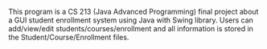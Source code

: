This program is a CS 213 (Java Advanced Programming) final project about a GUI student enrollment system using Java with Swing library.
Users can add/view/edit students/courses/enrollment and all information is stored in the Student/Course/Enrollment files.
